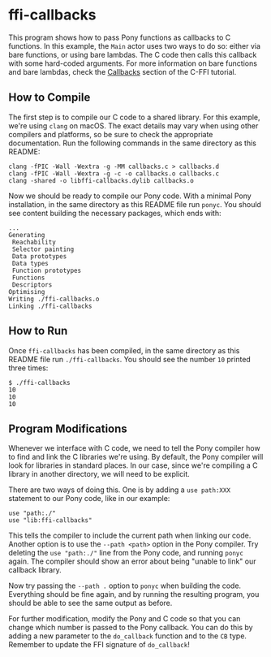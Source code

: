 # ffi-callbacks

This program shows how to pass Pony functions as callbacks to C functions. In this example, the `Main` actor uses two ways to do so: either via bare functions, or using bare lambdas. The C code then calls this callback with some hard-coded arguments. For more information on bare functions and bare lambdas, check the [Callbacks](https://tutorial.ponylang.io/c-ffi/callbacks.html) section of the C-FFI tutorial.

## How to Compile

The first step is to compile our C code to a shared library. For this example, we're using `clang` on macOS. The exact details may vary when using other compilers and platforms, so be sure to check the appropriate documentation. Run the following commands in the same directory as this README:

```console
clang -fPIC -Wall -Wextra -g -MM callbacks.c > callbacks.d
clang -fPIC -Wall -Wextra -g -c -o callbacks.o callbacks.c
clang -shared -o libffi-callbacks.dylib callbacks.o
```

Now we should be ready to compile our Pony code. With a minimal Pony installation, in the same directory as this README file run `ponyc`. You should see content building the necessary packages, which ends with:

```console
...
Generating
 Reachability
 Selector painting
 Data prototypes
 Data types
 Function prototypes
 Functions
 Descriptors
Optimising
Writing ./ffi-callbacks.o
Linking ./ffi-callbacks
```

## How to Run

Once `ffi-callbacks` has been compiled, in the same directory as this README file run `./ffi-callbacks`. You should see the number `10` printed three times:

```console
$ ./ffi-callbacks
10
10
10
```

## Program Modifications

Whenever we interface with C code, we need to tell the Pony compiler how to find and link the C libraries we're using. By default, the Pony compiler will look for libraries in standard places. In our case, since we're compiling a C library in another directory, we will need to be explicit.

There are two ways of doing this. One is by adding a `use path:XXX` statement to our Pony code, like in our example:

```pony
use "path:./"
use "lib:ffi-callbacks"
```

This tells the compiler to include the current path when linking our code. Another option is to use the `--path <path>` option in the Pony compiler. Try deleting the `use "path:./"` line from the Pony code, and running `ponyc` again. The compiler should show an error about being "unable to link" our callback library.

Now try passing the `--path .` option to `ponyc` when building the code. Everything should be fine again, and by running the resulting program, you should be able to see the same output as before.

For further modification, modify the Pony and C code so that you can change which number is passed to the Pony callback. You can do this by adding a new parameter to the `do_callback` function and to the `CB` type. Remember to update the FFI signature of `do_callback`!
